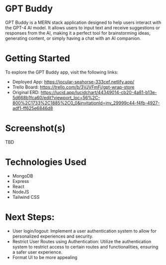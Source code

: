

# GPT Buddy
GPT Buddy is a MERN stack application designed to help users interact with the GPT-4 AI model. It allows users to input text and receive suggestions or responses from the AI, making it a perfect tool for brainstorming ideas, generating content, or simply having a chat with an AI companion.

# Getting Started
To explore the GPT Buddy app, visit the following links:

* Deployed App: https://jocular-seahorse-333cef.netlify.app/
* Trello Board: https://trello.com/b/3VJVFmFj/gpt-wrap-store
* Original ERD: https://lucid.app/lucidchart/44349014-cb20-4a81-b13e-5d668b1fca60/edit?viewport_loc=56%2C-800%2C1733%2C1885%2C0_0&invitationId=inv_29999c44-f4fb-4927-adf1-ff625e6846d8

# Screenshot(s)

TBD

# Technologies Used
* MongoDB
* Express
* React
* NodeJS
* Tailwind CSS

# Next Steps:

* User login/logout: Implement a user authentication system to allow for personalized experiences and security.
* Restrict User Routes using Authentication: Utilize the authentication system to restrict access to certain routes and functionalities, ensuring a safer user experience.
* Format UI to be more appealing
